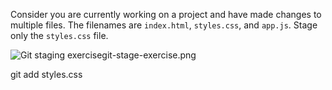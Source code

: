 Consider you are currently working on a project and have made changes to multiple files. The filenames are `index.html`, `styles.css`, and `app.js`. Stage only the `styles.css` file.

<image alt="Git staging exercise">git-stage-exercise.png</image>

<codeblock language="html" type="exercise" testMode="fixedInput">
  <code></code>

<solution>
git add styles.css
</solution>
</codeblock>
